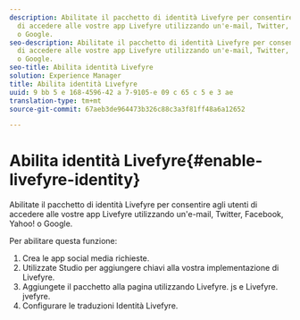 ```yaml
---
description: Abilitate il pacchetto di identità Livefyre per consentire agli utenti
  di accedere alle vostre app Livefyre utilizzando un'e-mail, Twitter, Facebook, Yahoo!
  o Google.
seo-description: Abilitate il pacchetto di identità Livefyre per consentire agli utenti
  di accedere alle vostre app Livefyre utilizzando un'e-mail, Twitter, Facebook, Yahoo!
  o Google.
seo-title: Abilita identità Livefyre
solution: Experience Manager
title: Abilita identità Livefyre
uuid: 9 bb 5 e 168-4596-42 a 7-9105-e 09 c 65 c 5 e 3 ae
translation-type: tm+mt
source-git-commit: 67aeb3de964473b326c88c3a3f81ff48a6a12652

---
```



# Abilita identità Livefyre{#enable-livefyre-identity}

Abilitate il pacchetto di identità Livefyre per consentire agli utenti di accedere alle vostre app Livefyre utilizzando un'e-mail, Twitter, Facebook, Yahoo! o Google.

Per abilitare questa funzione:

1. Crea le app social media richieste.
1. Utilizzate Studio per aggiungere chiavi alla vostra implementazione di Livefyre.
1. Aggiungete il pacchetto alla pagina utilizzando Livefyre. js e Livefyre. jvefyre.
1. Configurare le traduzioni Identità Livefyre.
